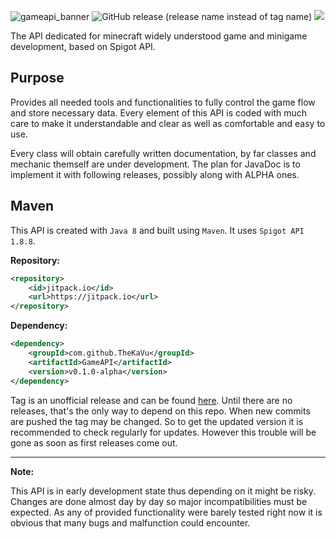 ![gameapi_banner](https://github.com/TheKaVu/GameAPI/assets/130859839/b1f34733-efe7-484b-82c3-6dd7d6004a15)
![GitHub release (release name instead of tag name)](https://img.shields.io/github/v/release/TheKaVu/GameAPI?include_prereleases)
[![](https://jitpack.io/v/TheKaVu/GameAPI.svg)](https://jitpack.io/#TheKaVu/GameAPI)

The API dedicated for minecraft widely understood game and minigame development, based on Spigot API.

## Purpose
Provides all needed tools and functionalities to fully control the game flow and store necessary data. Every element of this API is coded with much care to make it understandable and clear as well as comfortable and easy to use.

Every class will obtain carefully written documentation, by far classes and mechanic themself are under development. The plan for JavaDoc is to implement it with following releases, possibly along with ALPHA ones.

## Maven
This API is created with `Java 8` and built using `Maven`. It uses `Spigot API 1.8.8`.

**Repository:**

```xml
<repository>
    <id>jitpack.io</id>
    <url>https://jitpack.io</url>
</repository>
```

**Dependency:**

```xml
<dependency>
    <groupId>com.github.TheKaVu</groupId>
    <artifactId>GameAPI</artifactId>
    <version>v0.1.0-alpha</version>
</dependency>
```

Tag is an unofficial release and can be found [here](https://jitpack.io/#TheKaVu/GameAPI/). Until there are no releases, that's the only way to depend on this repo. When new commits are pushed the tag may be changed. So to get the updated version it is recommended to check regularly for updates. However this trouble will be gone as soon as first releases come out.
***
**Note:** 

This API is in early development state thus depending on it might be risky. Changes are done almost day by day so major incompatibilities must be expected.
As any of provided functionality were barely tested right now it is obvious that many bugs and malfunction could encounter.
